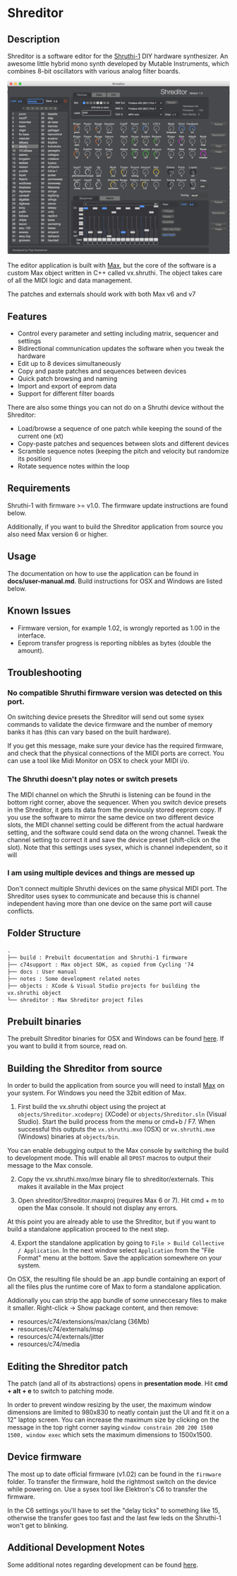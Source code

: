 # Shreditor

## Description
Shreditor is a software editor for the [Shruthi-1](http://mutable-instruments.net/shruthi1) DIY hardware synthesizer. An awesome little hybrid mono synth developed by Mutable Instruments, which combines 8-bit oscillators with various analog filter boards.

![screenshot](docs/images/shreditor-ui.png)

The editor application is built with [Max](https://cycling74.com/products/max), but the core of the software is a custom Max object written in C++ called vx.shruthi. The object takes care of all the MIDI logic and data management.

The patches and externals should work with both Max v6 and v7

## Features
* Control every parameter and setting including matrix, sequencer and settings
* Bidirectional communication updates the software when you tweak the hardware
* Edit up to 8 devices simultaneously
* Copy and paste patches and sequences between devices
* Quick patch browsing and naming
* Import and export of eeprom data
* Support for different filter boards

There are also some things you can not do on a Shruthi device without the Shreditor:

* Load/browse a sequence of one patch while keeping the sound of the current one (xt)
* Copy-paste patches and sequences between slots and different devices
* Scramble sequence notes (keeping the pitch and velocity but randomize its position)
* Rotate sequence notes within the loop

## Requirements
Shruthi-1 with firmware >= v1.0. The firmware update instructions are found below.

Additionally, if you want to build the Shreditor application from source you also need Max version 6 or higher.

## Usage
The documentation on how to use the application can be found in __docs/user-manual.md__. Build instructions for OSX and Windows are listed below.

## Known Issues
* Firmware version, for example 1.02, is wrongly reported as 1.00 in the interface.
* Eeprom transfer progress is reporting nibbles as bytes (double the amount).

## Troubleshooting
### No compatible Shruthi firmware version was detected on this port.
On switching device presets the Shreditor will send out some sysex commands to validate the device firmware and the number of memory banks it has (this can vary based on the built hardware).

If you get this message, make sure your device has the required firmware, and check that the physical connections of the MIDI ports are correct. You can use a tool like Midi Monitor on OSX to check your MIDI i/o.

### The Shruthi doesn't play notes or switch presets
The MIDI channel on which the Shruthi is listening can be found in the bottom right corner, above the sequencer. When you switch device presets in the Shreditor, it gets its data from the previously stored eeprom copy. If you use the software to mirror the same device on two different device slots, the MIDI channel setting could be different from the actual hardware setting, and the software could send data on the wrong channel. Tweak the channel setting to correct it and save the device preset (shift-click on the slot). Note that this settings uses sysex, which is channel independent, so it will

### I am using multiple devices and things are messed up
Don't connect multiple Shruthi devices on the same physical MIDI port. The Shreditor uses sysex to communicate and because this is channel independent having more than one device on the same port will cause conflicts.

## Folder Structure
```
.
├── build : Prebuilt documentation and Shruthi-1 firmware
├── c74support : Max object SDK, as copied from Cycling '74
├── docs : User manual
├── notes : Some development related notes
├── objects : XCode & Visual Studio projects for building the vx.shruthi object
└── shreditor : Max Shreditor project files
```

## Prebuilt binaries
The prebuilt Shreditor binaries for OSX and Windows can be found [here](https://github.com/0x80/shreditor/releases). If you want to build it from source, read on.

## Building the Shreditor from source

In order to build the application from source you will need to install [Max](https://cycling74.com/downloads/) on your system. For Windows you need the 32bit edition of Max.

1) First build the vx.shruthi object using the project at `objects/Shreditor.xcodeproj` (XCode) or `objects/Shreditor.sln` (Visual Studio). Start the build process from the menu or cmd+b / F7. When successful this outputs the `vx.shruthi.mxo` (OSX) or `vx.shruthi.mxe` (Windows) binaries at `objects/bin`.

You can enable debugging output to the Max console by switching the build to development mode. This will enable all `DPOST` macros to output their message to the Max console.

2) Copy the vx.shruthi.mxo/mxe binary file to shreditor/externals. This makes it available in the Max project

3) Open shreditor/Shreditor.maxproj (requires Max 6 or 7). Hit cmd + m to open the Max console. It should not display any errors.

At this point you are already able to use the Shreditor, but if you want to build a standalone application proceed to the next step.

4) Export the standalone application by going to `File > Build Collective / Application`. In the next window select `Application` from the "File Format" menu at the bottom. Save the application somewhere on your system.

On OSX, the resulting file should be an .app bundle containing an export of all the files plus the runtime core of Max to form a standalone application.

Addionally you can strip the app bundle of some unneccesary files to make it smaller. Right-click -> Show package content, and then remove:

* resources/c74/extensions/max/clang (36Mb)
* resources/c74/externals/msp
* resources/c74/externals/jitter
* resources/c74/media

## Editing the Shreditor patch
The patch (and all of its abstractions) opens in __presentation mode__. Hit __cmd + alt + e__ to switch to patching mode.

In order to prevent window resizing by the user, the maximum window dimensions are limited to 980x830 to neatly contain just the UI and fit it on a 12" laptop screen. You can increase the maximum size by clicking on the message in the top right corner saying `window constrain 200 200 1500 1500, window exec` which sets the maximum dimensions to 1500x1500.

## Device firmware
The most up to date official firmware (v1.02) can be found in the `firmware` folder. To transfer the firmware, hold the rightmost switch on the device while powering on. Use a sysex tool like Elektron's C6 to transfer the firmware.

In the C6 settings you'll have to set the "delay ticks" to something like 15, otherwise the transfer goes too fast and the last few leds on the Shruthi-1 won't get to blinking.

## Additional Development Notes
Some additional notes regarding development can be found [here](/notes).

